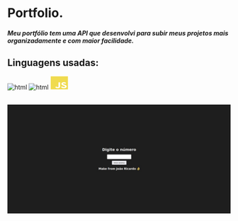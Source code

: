 # Portfolio.
##### Meu portfólio tem uma API que desenvolvi para subir meus projetos mais organizadamente e com maior facilidade. 

## Linguagens usadas:  
<div style="display: inline_block;">
  <img alt="html" height="30" width="40" src="https://cdn.jsdelivr.net/gh/devicons/devicon/icons/sass/sass-original.svg" />
  <img alt="html" height="30" width="40" src="https://cdn.jsdelivr.net/gh/devicons/devicon/icons/html5/html5-original.svg" />
  <img alt="Javascript" height="30" width="40" src="https://raw.githubusercontent.com/devicons/devicon/master/icons/javascript/javascript-plain.svg">
</div>

<br>
  
![Preview](https://github.com/progjoao/chatwhatsapp/blob/master/chatwhatsapp.jpeg)
